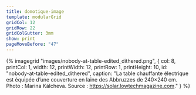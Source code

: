 ```yaml
---
title: domotique-image
template: modularGrid
gridCol: 12
gridRow: 22
gridColGutter: 3mm
show: print
pageMoveBefore: "47"
---
```



{% imagegrid "images/nobody-at-table-edited_dithered.png", { 
  col: 8,
  printCol: 1,
  width: 12,
  printWidth: 12,
  printRow: 1,
  printHeight: 10,
  id: "nobody-at-table-edited_dithered",
  caption: "La table chauffante électrique est équipée d’une couverture en laine des Abbruzzes de 240×240 cm. Photo : Marina Kálcheva. Source : https://solar.lowtechmagazine.com."
} %}

